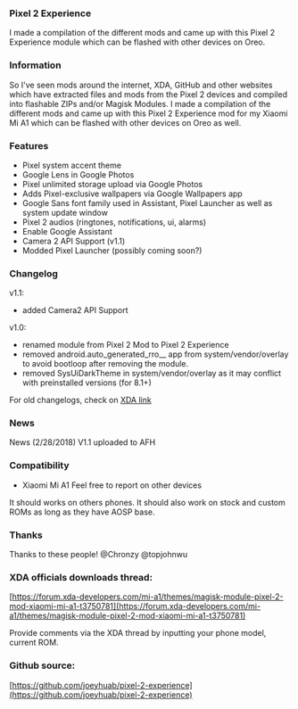 ### Pixel 2 Experience
I made a compilation of the different mods and came up with this Pixel 2 Experience module which can be flashed with other devices on Oreo.

### Information
So I've seen mods around the internet, XDA, GitHub and other websites which have extracted files and mods from the Pixel 2 devices and compiled into flashable ZIPs and/or Magisk Modules. I made a compilation of the different mods and came up with this Pixel 2 Experience mod for my Xiaomi Mi A1 which can be flashed with other devices on Oreo as well.

### Features
- Pixel system accent theme
- Google Lens in Google Photos
- Pixel unlimited storage upload via Google Photos
- Adds Pixel-exclusive wallpapers via Google Wallpapers app
- Google Sans font family used in Assistant, Pixel Launcher as well as system update window
- Pixel 2 audios (ringtones, notifications, ui, alarms)
- Enable Google Assistant
- Camera 2 API Support (v1.1)
- Modded Pixel Launcher (possibly coming soon?)

### Changelog
v1.1:
- added Camera2 API Support

v1.0:
- renamed module from Pixel 2 Mod to Pixel 2 Experience
- removed android.auto_generated_rro__ app from system/vendor/overlay to avoid bootloop after removing the module.
- removed SysUiDarkTheme in system/vendor/overlay as it may conflict with preinstalled versions (for 8.1+)

For old changelogs, check on [XDA link](https://forum.xda-developers.com/mi-a1/themes/magisk-module-pixel-2-mod-xiaomi-mi-a1-t3750781)

### News
News (2/28/2018)
V1.1 uploaded to AFH

### Compatibility

- Xiaomi Mi A1
Feel free to report on other devices

It should works on others phones. It should also work on stock and custom ROMs as long as they have AOSP base.

### Thanks
Thanks to these people!
@Chronzy
@topjohnwu

### XDA officials downloads thread:
[https://forum.xda-developers.com/mi-a1/themes/magisk-module-pixel-2-mod-xiaomi-mi-a1-t3750781](https://forum.xda-developers.com/mi-a1/themes/magisk-module-pixel-2-mod-xiaomi-mi-a1-t3750781)

Provide comments via the XDA thread by inputting your phone model, current ROM.


### Github source: <br />
[https://github.com/joeyhuab/pixel-2-experience](https://github.com/joeyhuab/pixel-2-experience)
